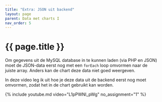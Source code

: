 ```yaml
---
title: "Extra: JSON uit backend"
layout: page
parent: Data met charts I
nav_order: 5
---
```


# {{ page.title }}

Om gegevens uit de MySQL database in te kunnen laden (via PHP en JSON) moet de JSON-data eerst nog met een `forEach` loop omvormen naar de juiste array.
Anders kan de chart deze data niet goed weergeven.

In deze video leg ik uit hoe je deze data uit de backend eerst nog moet omvormen, zodat het in de chart gebruikt kan worden.


{% include youtube.md video="L1pPWNI_pWg" no_assignment="1" %}


